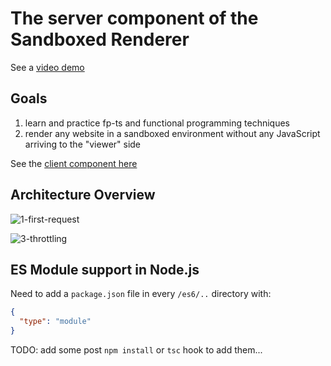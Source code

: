 # The server component of the Sandboxed Renderer

See a [video demo](https://www.youtube.com/watch?v=a8Fpy4dadf0)

## Goals

1. learn and practice fp-ts and functional programming techniques
2. render any website in a sandboxed environment without any JavaScript arriving to the "viewer" side

See the [client component here](https://github.com/bfulop/sandboxclient)

## Architecture Overview

![1-first-request](https://user-images.githubusercontent.com/1718128/126048762-6e0e5d62-6b80-4864-a4ed-14b2de7637b9.png)

![3-throttling](https://user-images.githubusercontent.com/1718128/126048787-5a172847-2d7f-4f97-a360-9636d27649dc.png)



## ES Module support in Node.js

Need to add a `package.json` file in every `/es6/..` directory with:

```json
{
  "type": "module"
}
```

TODO: add some post `npm install` or `tsc` hook to add them...
